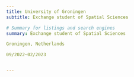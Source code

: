 ```yaml
---
title: University of Groningen
subtitle: Exchange student of Spatial Sciences

# Summary for listings and search engines
summary: Exchange student of Spatial Sciences 

Groningen, Netherlands

09/2022~02/2023 


---
```



